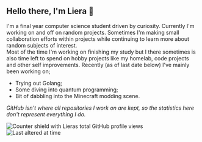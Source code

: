 ## Hello there, I'm Liera 🐉

I'm a final year computer science student driven by curiosity. Currently I'm working on and off on random projects. Sometimes I'm making small collaboration efforts within projects while continuing to learn more about random subjects of interest.  
Most of the time I'm working on finishing my study but I there sometimes is also time left to spend on hobby projects like my homelab, code projects and other self improvements. Recently (as of last date below) I've mainly been working on;
- Trying out Golang;
- Some diving into quantum programming;
- Bit of dabbling into the Minecraft modding scene.

*GitHub isn't where all repositories I work on are kept, so the statistics here don't represent everything I do.*

<!-- 36 my visits -->
![Counter shield with Lieras total GitHub profile views](https://komarev.com/ghpvc/?username=electrenator)
![Last altered at time](https://img.shields.io/badge/dynamic/json?url=https%3A%2F%2Fapi.github.com%2Frepos%2Felectrenator%2Felectrenator%2Fcommits%2Fmain&query=%24.commit.committer.date&color=%23703f89&label=Last%20altered%20at)

